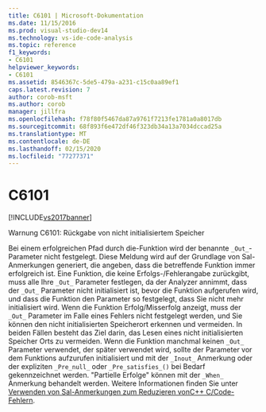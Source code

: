 ```yaml
---
title: C6101 | Microsoft-Dokumentation
ms.date: 11/15/2016
ms.prod: visual-studio-dev14
ms.technology: vs-ide-code-analysis
ms.topic: reference
f1_keywords:
- C6101
helpviewer_keywords:
- C6101
ms.assetid: 8546367c-5de5-479a-a231-c15c0aa89ef1
caps.latest.revision: 7
author: corob-msft
ms.author: corob
manager: jillfra
ms.openlocfilehash: f78f80f5467da87a9761f7213fe1781a0a8017db
ms.sourcegitcommit: 68f893f6e472df46f323db34a13a7034dccad25a
ms.translationtype: MT
ms.contentlocale: de-DE
ms.lasthandoff: 02/15/2020
ms.locfileid: "77277371"
---
```

# <a name="c6101"></a>C6101
[!INCLUDE[vs2017banner](../includes/vs2017banner.md)]

Warnung C6101: Rückgabe von nicht initialisiertem Speicher  
  
 Bei einem erfolgreichen Pfad durch die-Funktion wird der benannte `_Out_`-Parameter nicht festgelegt. Diese Meldung wird auf der Grundlage von Sal-Anmerkungen generiert, die angeben, dass die betreffende Funktion immer erfolgreich ist. Eine Funktion, die keine Erfolgs-/Fehlerangabe zurückgibt, muss alle Ihre `_Out_` Parameter festlegen, da der Analyzer annimmt, dass der `_Out_` Parameter nicht initialisiert ist, bevor die Funktion aufgerufen wird, und dass die Funktion den Parameter so festgelegt, dass Sie nicht mehr initialisiert wird. Wenn die Funktion Erfolg/Misserfolg anzeigt, muss der `_Out_` Parameter im Falle eines Fehlers nicht festgelegt werden, und Sie können den nicht initialisierten Speicherort erkennen und vermeiden. In beiden Fällen besteht das Ziel darin, das Lesen eines nicht initialisierten Speicher Orts zu vermeiden. Wenn die Funktion manchmal keinen `_Out_` Parameter verwendet, der später verwendet wird, sollte der Parameter vor dem Funktions aufzurufen initialisiert und mit der `_Inout_` Anmerkung oder der expliziten `_Pre_null_` oder `_Pre_satisfies_()` bei Bedarf gekennzeichnet werden. "Partielle Erfolge" können mit der `_When_` Anmerkung behandelt werden. Weitere Informationen finden Sie unter [Verwenden von Sal-Anmerkungen zum Reduzieren vonC++ C/Code-Fehlern](../code-quality/using-sal-annotations-to-reduce-c-cpp-code-defects.md).
